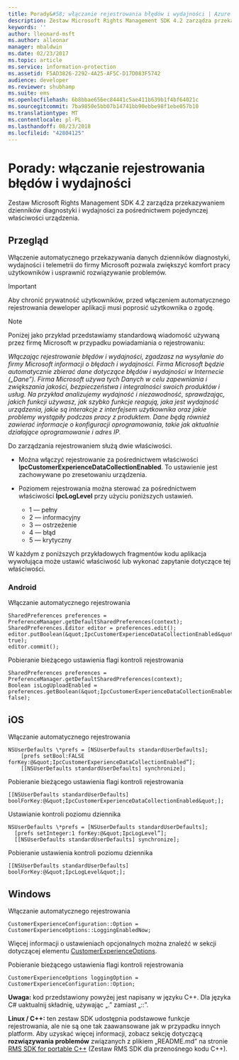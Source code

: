 ```yaml
---
title: Porady&#58; włączanie rejestrowania błędów i wydajności | Azure RMS
description: Zestaw Microsoft Rights Management SDK 4.2 zarządza przekazywaniem dzienników diagnostyki i wydajności za pośrednictwem pojedynczej właściwości urządzenia.
keywords: ''
author: lleonard-msft
ms.author: alleonar
manager: mbaldwin
ms.date: 02/23/2017
ms.topic: article
ms.service: information-protection
ms.assetid: F5AD3826-2292-4A25-AF5C-D17D083F5742
audience: developer
ms.reviewer: shubhamp
ms.suite: ems
ms.openlocfilehash: 6b8bbae656ec84441c5ae411b639b1f4bf64021c
ms.sourcegitcommit: 7ba9850e5bb07b14741bb90ebbe98f1ebe057b10
ms.translationtype: MT
ms.contentlocale: pl-PL
ms.lasthandoff: 08/23/2018
ms.locfileid: "42804125"
---
```

# <a name="how-to-enable-error-and-performance-logging"></a>Porady: włączanie rejestrowania błędów i wydajności
Zestaw Microsoft Rights Management SDK 4.2 zarządza przekazywaniem dzienników diagnostyki i wydajności za pośrednictwem pojedynczej właściwości urządzenia.

## <a name="overview"></a>Przegląd ##
Włączenie automatycznego przekazywania danych dzienników diagnostyki, wydajności i telemetrii do firmy Microsoft pozwala zwiększyć komfort pracy użytkowników i usprawnić rozwiązywanie problemów. 

> [!IMPORTANT] 
> Aby chronić prywatność użytkowników, przed włączeniem automatycznego rejestrowania deweloper aplikacji musi poprosić użytkownika o zgodę.

> [!NOTE]
> Poniżej jako przykład przedstawiamy standardową wiadomość używaną przez firmę Microsoft w przypadku powiadamiania o rejestrowaniu: 
>
> *Włączając rejestrowanie błędów i wydajności, zgadzasz na wysyłanie do firmy Microsoft informacji o błędach i wydajności.  Firma Microsoft będzie automatycznie zbierać dane dotyczące błędów i wydajności w Internecie („Dane”).  Firma Microsoft używa tych Danych w celu zapewniania i zwiększania jakości, bezpieczeństwa i integralności swoich produktów i usług.  Na przykład analizujemy wydajność i niezawodność, sprawdzając, jakich funkcji używasz, jak szybko funkcje reagują, jaka jest wydajność urządzenia, jakie są interakcje z interfejsem użytkownika oraz jakie problemy wystąpiły podczas pracy z produktem.  Dane będą również zawierać informacje o konfiguracji oprogramowania, takie jak aktualnie działające oprogramowanie i adres IP.*  

Do zarządzania rejestrowaniem służą dwie właściwości.

-   Można włączyć rejestrowanie za pośrednictwem właściwości **IpcCustomerExperienceDataCollectionEnabled**. To ustawienie jest zachowywane po zresetowaniu urządzenia.
-   Poziomem rejestrowania można sterować za pośrednictwem właściwości **IpcLogLevel** przy użyciu poniższych ustawień.

    * 1 — pełny
    * 2 — informacyjny
    * 3 — ostrzeżenie
    * 4 — błąd
    * 5 — krytyczny

W każdym z poniższych przykładowych fragmentów kodu aplikacja wywołująca może ustawić właściwość lub wykonać zapytanie dotyczące tej właściwości.

### <a name="android"></a>Android ###
Włączanie automatycznego rejestrowania

    SharedPreferences preferences = PreferenceManager.getDefaultSharedPreferences(context);
    SharedPreferences.Editor editor = preferences.edit();
    editor.putBoolean(&quot;IpcCustomerExperienceDataCollectionEnabled&quot;, true);
    editor.commit();

Pobieranie bieżącego ustawienia flagi kontroli rejestrowania

    SharedPreferences preferences = PreferenceManager.getDefaultSharedPreferences(context);
    Boolean isLogUploadEnabled = preferences.getBoolean(&quot;IpcCustomerExperienceDataCollectionEnabled&quot;, false);

## <a name="ios"></a>iOS ##
Włączanie automatycznego rejestrowania

    NSUserDefaults \*prefs = [NSUserDefaults standardUserDefaults];
        [prefs setBool:FALSE forKey:@&quot;IpcCustomerExperienceDataCollectionEnabled”];
        [[NSUserDefaults standardUserDefaults] synchronize];

Pobieranie bieżącego ustawienia flagi kontroli rejestrowania

    [[NSUserDefaults standardUserDefaults] boolForKey:@&quot;IpcCustomerExperienceDataCollectionEnabled&quot;];

Ustawianie kontroli poziomu dziennika

    NSUserDefaults \*prefs = [NSUserDefaults standardUserDefaults];
      [prefs setInteger:1 forKey:@&quot;IpcLogLevel”];
      [[NSUserDefaults standardUserDefaults] synchronize];

Pobieranie ustawienia kontroli poziomu dziennika

    [[NSUserDefaults standardUserDefaults] boolForKey:@&quot;IpcLogLevel&quot;];
 

## <a name="windows"></a>Windows ##
Włączanie automatycznego rejestrowania

    CustomerExperienceConfiguration::Option = CustomerExperienceOptions::LoggingEnabledNow;

Więcej informacji o ustawieniach opcjonalnych można znaleźć w sekcji dotyczącej elementu [CustomerExperienceOptions](https://msdn.microsoft.com/library/microsoft.rightsmanagement.customerexperienceoptions.aspx).

Pobieranie bieżącego ustawienia flagi kontroli rejestrowania

    CustomerExperienceOptions loggingOption = CustomerExperienceConfiguration::Option;


**Uwaga:** kod przedstawiony powyżej jest napisany w języku C++. Dla języka C\# uaktualnij składnię, używając „.” zamiast „::”.

**Linux / C++:** ten zestaw SDK udostępnia podstawowe funkcje rejestrowania, ale nie są one tak zaawansowane jak w przypadku innych platform. Aby uzyskać więcej informacji, zobacz sekcję dotyczącą **rozwiązywania problemów** związanych z plikiem „README.md” na stronie [RMS SDK for portable C++](https://github.com/AzureAD/rms-sdk-for-cpp#troubleshooting) (Zestaw RMS SDK dla przenośnego kodu C++).

